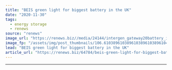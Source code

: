 ```yaml
---
title: "BEIS green light for biggest battery in the UK"
date: "2020-11-30"
tags: 
  - energy storage
  - renews
source: "renews"
image_url: "https://renews.biz//media/24144/intergen_gateway20battery_impression_credit_intergen.jpeg?mode=crop&width=770&heightratio=0.6103896103896103896103896104&slimmage=true"
image_fp: "/assets/img/post_thumbnails/106.6103896103896103896103896104&slimmage=true"
lead: "BEIS green light for biggest battery in the UK"
article_url: "https://renews.biz/64784/beis-green-light-for-biggest-battery-in-the-uk/"
---
```


---
